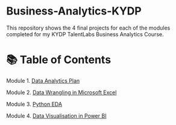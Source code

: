 # Business-Analytics-KYDP
This repository shows the 4 final projects for each of the modules completed for my KYDP TalentLabs Business Analytics Course.

# 📚 Table of Contents
Module 1. [Data Analytics Plan](https://github.com/haiilingg/Business-Analytics-KYDP/tree/main/Data%20Analytics%20Plan)

Module 2. [Data Wrangling in Microsoft Excel](https://github.com/haiilingg/Business-Analytics-KYDP/tree/main/Data%20Wrangling%20in%20Microsoft%20Excel)

Module 3. [Python EDA]()

Module 4. [Data Visualisation in Power BI](https://github.com/haiilingg/Business-Analytics-KYDP/tree/main/Data%20Visualisation)



